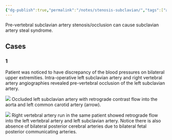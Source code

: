 ```yaml
---
{"dg-publish":true,"permalink":"/notes/stenosis-subclavian/","tags":["artery","syndrome"],"created":"2023-08-19T22:20:35.617-07:00","updated":"2023-08-20T16:00:11.192-07:00"}
---
```



Pre-vertebral subclavian artery stenosis/occlusion can cause subclavian artery steal syndrome.

## Cases

### 1
Patient was noticed to have discrepancy of the blood pressures on bilateral upper extremities. Intra-operative left subclavian artery and right vertebral artery angiographies revealed pre-vertebral occlusion of the left subclavian artery.

![](https://i.imgur.com/lXdHDLB.png)
Occluded left subclavian artery with retrograde contrast flow into the aorta and left common carotid artery (arrow).

![](https://i.imgur.com/s4xbEaU.png)
Right vertebral artery run in the same patient showed retrograde flow into the left vertebral artery and left subclavian artery. Notice there is also absence of bilateral posterior cerebral arteries due to bilateral fetal posterior communicating arteries.
